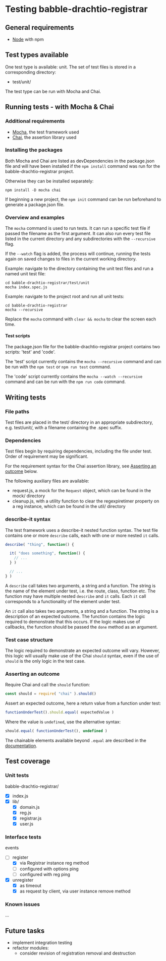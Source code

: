 # Testing babble-drachtio-registrar

## General requirements

- [Node](https://nodejs.org/en/download/) with npm

## Test types available

One test type is available: unit. The set of test files is stored in a corresponding directory:

- test/unit/

The test type can be run with Mocha and Chai.

## Running tests - with Mocha & Chai

### Additional requirements

- [Mocha](https://mochajs.org/), the test framework used
- [Chai](https://www.chaijs.com/), the assertion library used

### Installing the packages

Both Mocha and Chai are listed as devDependencies in the package.json file and will have been installed if the `npm install` command was run for the babble-drachtio-registrar project.

Otherwise they can be installed separately:

```shell
npm install -D mocha chai
```

If beginning a new project, the `npm init` command can be run beforehand to generate a package.json file.

### Overview and examples

The `mocha` command is used to run tests. It can run a specific test file if passed the filename as the first argument. It can also run every test file listed in the current directory and any subdirectories with the `--recursive` flag.

If the `--watch` flag is added, the process will continue, running the tests again on saved changes to files in the current working directory.

Example: navigate to the directory containing the unit test files and run a named unit test file:

```shell
cd babble-drachtio-registrar/test/unit
mocha index.spec.js
```

Example: navigate to the project root and run all unit tests:

```shell
cd babble-drachtio-registrar
mocha --recursive
```

Replace the `mocha` command with `clear && mocha` to clear the screen each time.

#### Test scripts

The package.json file for the babble-drachtio-registrar project contains two scripts: 'test' and 'code'.

The 'test' script currently contains the `mocha --recursive` command and can be run with the `npm test` or `npm run test` command.

The 'code' script currently contains the `mocha --watch --recursive` command and can be run with the `npm run code` command.

## Writing tests

### File paths

Test files are placed in the test/ directory in an appropriate subdirectory, e.g. test/unit/, with a filename containing the .spec suffix.

### Dependencies

Test files begin by requiring dependencies, including the file under test. Order of requirement may be significant.

For the requirement syntax for the Chai assertion library, see [Asserting an outcome](#asserting-an-outcome) below.

The following auxiliary files are available:

- request.js, a mock for the `Request` object, which can be found in the mock/ directory
- cleanup.js, with a utility function to clear the regexpiretimer property on a reg instance, which can be found in the util/ directory

### describe-it syntax

The test framework uses a describe-it nested function syntax. The test file contains one or more `describe` calls, each with one or more nested `it` calls.

```js
describe( "thing", function() {

  it( "does something", function() {
    // ...
  } )

  // ...
} )
```

A `describe` call takes two arguments, a string and a function. The string is the name of the element under test, i.e. the route, class, function etc. The function may have multiple nested `describe` and `it` calls. Each `it` call corresponds to a functionality of the element under test.

An `it` call also takes two arguments, a string and a function. The string is a description of an expected outcome. The function contains the logic required to demonstrate that this occurs. If the logic makes use of callbacks, the function should be passed the `done` method as an argument.

### Test case structure

The logic required to demonstrate an expected outcome will vary. However, this logic will usually make use of the Chai `should` syntax, even if the use of `should` is the only logic in the test case.

### Asserting an outcome

Require Chai and call the `should` function:

```js
const should = require( "chai" ).should()
```

Assert an expected outcome, here a return value from a function under test:

```js
functionUnderTest().should.equal( expectedValue )
```

Where the value is `undefined`, use the alternative syntax:

```js
should.equal( functionUnderTest(), undefined )
```

The chainable elements available beyond `.equal` are described in the [documentation](https://www.chaijs.com/api/bdd/).

## Test coverage

### Unit tests

babble-drachtio-registrar/

- [x] index.js
- [x] lib/
  - [x] domain.js
  - [x] reg.js
  - [x] registrar.js
  - [x] user.js

### Interface tests

events

- [ ] register
  - [x] via Registrar instance reg method
  - [ ] configured with options ping
  - [ ] configured with reg ping
- [x] unregister
  - [x] as timeout
  - [x] as request by client, via user instance remove method

### Known issues

...

## Future tasks

- implement integration testing
- refactor modules:
  - consider revision of registration removal and destruction
